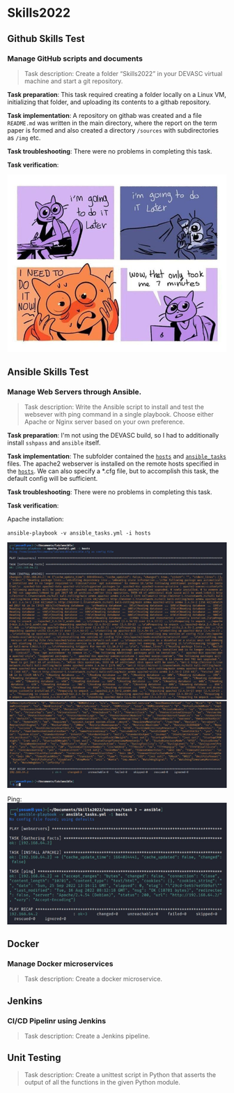 # Skills2022

## Github Skills Test
### Manage GitHub scripts and documents
> Task description: Create a folder “Skills2022” in your DEVASC virtual machine and start a git repository.  

**Task preparation**: This task required creating a folder locally on a Linux VM, initializing that folder, and uploading its contents to a githab repository.  
  
**Task implementation**: A repository on githab was created and a file `README.md` was written in the main directory, where the report on the term paper is formed and also created a directory `/sources` with subdirectories as `/img` etc.  
  

**Task troubleshooting**: There were no problems in completing this task.  
  
**Task verification**:  
  
![Task_001_000](/sources/img/Skills2022_task_001_000.png)

## Ansible Skills Test
### Manage Web Servers through Ansible.
> Task description: Write the Ansible script to install and test the websever with ping command in a single playbook. Choose either Apache or Nginx server based on your own preference.  

**Task preparation**: I'm not using the DEVASC build, so I had to additionally install `sshpass` and `ansible` itself.  
  
**Task implementation**: The subfolder contained the [`hosts`](/sources/task2/hosts) and [`ansible_tasks`](/sources/task2/ansible_tasks.yml) files. The apache2 webserver is installed on the remote hosts specified in the [`hosts`](/sources/task2/hosts). We can also specify a *.cfg file, but to accomplish this task, the default config will be sufficient.  
  
**Task troubleshooting**: There were no problems in completing this task.  
    
**Task verification**:  
  
Apache installation:  

`ansible-playbook -v ansible_tasks.yml -i hosts`  

![Task_002_000](/sources/img/Skills2022_task_002_000.png)
![Task_002_001](/sources/img/Skills2022_task_002_001.png)  
  
Ping:  
![Task_002_002](/sources/img/Skills2022_task_002_002.png)
  
## Docker
### Manage Docker microservices
> Task description: Create a docker microservice.  

## Jenkins
### CI/CD Pipelinr using Jenkins
> Task description: Create a Jenkins pipeline.  

## Unit Testing
> Task description: Create a unittest script in Python that asserts the output of all the functions in the given Python module.  